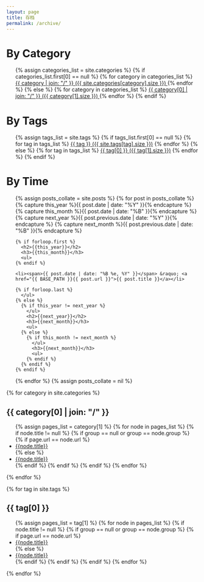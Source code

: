 ```yaml
---
layout: page
title: 存档
permalink: /archive/
---
```

<h1 class="page-heading">By Category</h1>
<ul class="tag_box inline">
  {% assign categories_list = site.categories %}
  {% if categories_list.first[0] == null %}
    {% for category in categories_list %}
        <a href="{{ BASE_PATH }}#{{ category }}-ref">
            {{ category | join: "/" }} <span> ({{ site.categories[category].size }})</span>
        </a>
    {% endfor %}
  {% else %}
    {% for category in categories_list %}
        <a href="{{ BASE_PATH }}#{{ category[0] }}-ref">
            {{ category[0] | join: "/" }} <span> ({{ category[1].size }})</span>
        </a>
    {% endfor %}
  {% endif %}
</ul>

<h1 class="page-heading">By Tags</h1>
<ul class="tag_box inline">
  {% assign tags_list = site.tags %}
  {% if tags_list.first[0] == null %}
    {% for tag in tags_list %}
        <a href="{{ BASE_PATH }}#{{ tag }}-ref">{{ tag }} <span>({{ site.tags[tag].size }})</span></a>
    {% endfor %}
  {% else %}
    {% for tag in tags_list %}
        <a href="{{ BASE_PATH }}#{{ tag[0] }}-ref">{{ tag[0] }} <span>({{ tag[1].size }})</span></a>
    {% endfor %}
  {% endif %}

</ul>

<h1 class="page-heading">By Time</h1>
<ul class="tag_box inline">
  {% assign posts_collate = site.posts %}
  {% for post in posts_collate  %}
    {% capture this_year %}{{ post.date | date: "%Y" }}{% endcapture %}
    {% capture this_month %}{{ post.date | date: "%B" }}{% endcapture %}
    {% capture next_year %}{{ post.previous.date | date: "%Y" }}{% endcapture %}
    {% capture next_month %}{{ post.previous.date | date: "%B" }}{% endcapture %}
  
    {% if forloop.first %}
      <h2>{{this_year}}</h2>
      <h3>{{this_month}}</h3>
      <ul>
    {% endif %}
  
    <li><span>{{ post.date | date: "%B %e, %Y" }}</span> &raquo; <a href="{{ BASE_PATH }}{{ post.url }}">{{ post.title }}</a></li>
  
    {% if forloop.last %}
      </ul>
    {% else %}
      {% if this_year != next_year %}
        </ul>
        <h2>{{next_year}}</h2>
        <h3>{{next_month}}</h3>
        <ul>
      {% else %}    
        {% if this_month != next_month %}
          </ul>
          <h3>{{next_month}}</h3>
          <ul>
        {% endif %}
      {% endif %}
    {% endif %}
  {% endfor %}
{% assign posts_collate = nil %}
 </ul>


{% for category in site.categories %}
  <h2 id="{{ category[0] }}-ref">{{ category[0] | join: "/" }}</h2>
  <ul>
  {% assign pages_list = category[1] %}
  {% for node in pages_list %}
    {% if node.title != null %}
      {% if group == null or group == node.group %}
        {% if page.url == node.url %}
        <li class="active"><a href="{{ BASE_PATH }}{{node.url}}" class="active">{{node.title}}</a></li>
        {% else %}
        <li><a href="{{ BASE_PATH }}{{node.url}}">{{node.title}}</a></li>
        {% endif %}
      {% endif %}
    {% endif %}
  {% endfor %}

 </ul>
{% endfor %}

{% for tag in site.tags %}
  <h2 id="{{ tag[0] }}-ref">{{ tag[0] }}</h2>
  <ul>
    {% assign pages_list = tag[1] %}
  {% for node in pages_list %}
    {% if node.title != null %}
      {% if group == null or group == node.group %}
        {% if page.url == node.url %}
        <li class="active"><a href="{{ BASE_PATH }}{{node.url}}" class="active">{{node.title}}</a></li>
        {% else %}
        <li><a href="{{ BASE_PATH }}{{node.url}}">{{node.title}}</a></li>
        {% endif %}
      {% endif %}
    {% endif %}
  {% endfor %}
  </ul>
{% endfor %}







